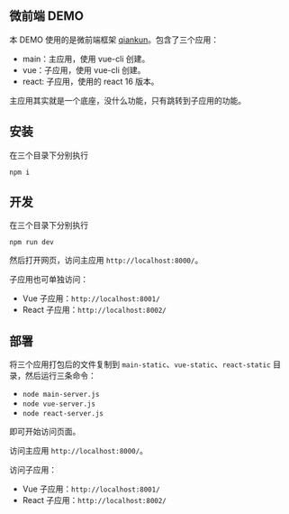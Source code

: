 ## 微前端 DEMO
本 DEMO 使用的是微前端框架 [qiankun](https://qiankun.umijs.org/zh/guide)。包含了三个应用：
* main：主应用，使用 vue-cli 创建。
* vue：子应用，使用 vue-cli 创建。
* react: 子应用，使用的 react 16 版本。

主应用其实就是一个底座，没什么功能，只有跳转到子应用的功能。
## 安装
在三个目录下分别执行
```
npm i
```
## 开发
在三个目录下分别执行
```
npm run dev
```
然后打开网页，访问主应用 `http://localhost:8000/`。

子应用也可单独访问：
* Vue 子应用：`http://localhost:8001/`
* React 子应用：`http://localhost:8002/`
## 部署
将三个应用打包后的文件复制到 `main-static`、`vue-static`、`react-static` 目录，然后运行三条命令：
* `node main-server.js`
* `node vue-server.js`
* `node react-server.js`

即可开始访问页面。

访问主应用 `http://localhost:8000/`。

访问子应用：
* Vue 子应用：`http://localhost:8001/`
* React 子应用：`http://localhost:8002/`
